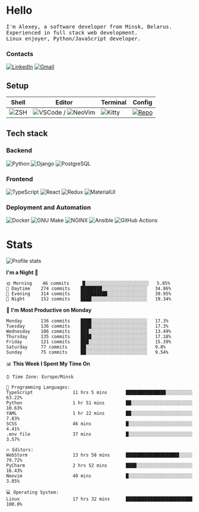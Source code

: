 # Hello

<p>
    <samp>
        I'm Alexey, a software developer from Minsk, Belarus.
        <br>
	Experienced in full stack web development.
	<br>
	Linux enjoyer, Python/JavaScript developer.
    </samp>
</p>

### Contacts

[![LinkedIn](https://img.icons8.com/fluency/48/000000/linkedin.png)](https://www.linkedin.com/in/dhvcc/)
[![Gmail](https://img.icons8.com/fluency/48/000000/gmail-new.png)](mailto:alexey.artishevskiy@gmail.com)

## Setup

| Shell | Editor | Terminal | Config |
|-------|--------|----------|--------|
| ![ZSH](https://img.shields.io/badge/-ZSH-000000?style=flat&logo=GNU-Bash) | ![VSCode](https://img.shields.io/badge/-VSCode-000000?style=flat&logo=Visual-Studio-Code&logoColor=0066b8) / ![NeoVim](https://img.shields.io/badge/-NeoVim-000000?style=flat&logo=Neovim) | ![Kitty](https://img.shields.io/badge/-Kitty-000000?style=flat&logo=Windows-Terminal) | [![Repo](https://img.shields.io/badge/-Repo-000000?style=flat&logo=Github)](https://github.com/dhvcc/configs)


## Tech stack

### Backend

![Python](https://img.shields.io/badge/-Python-black?style=flat&logo=Python&logoColor=FFE17E)
![Django](https://img.shields.io/badge/-Django-black?style=flat&logo=Django&logoColor=20AA76)
![PostgreSQL](https://img.shields.io/badge/-PostgreSQL-black?style=flat&logo=PostgreSQL)

### Frontend

![TypeScript](https://img.shields.io/badge/-TypeScript-black?style=flat&logo=TypeScript)
![React](https://img.shields.io/badge/-React-black?style=flat&logo=React)
![Redux](https://img.shields.io/badge/-Redux-black?style=flat&logo=Redux&logoColor=764ABC)
![MaterialUI](https://img.shields.io/badge/-MaterialUI-black?style=flat&logo=MUI&logoColor=9170c2)

### Deployment and Automation

![Docker](https://img.shields.io/badge/-Docker-black?style=flat&logo=Docker)
![GNU Make](https://img.shields.io/badge/-GNU%20Make-black?style=flat&logo=GNU)
![NGINX](https://img.shields.io/badge/-NGINX-black?style=flat&logo=NGINX&logoColor=009639)
![Ansible](https://img.shields.io/badge/-Ansible-black?style=flat&logo=Ansible)
![GitHub Actions](https://img.shields.io/badge/-GitHub%20Actions-black?style=flat&logo=GitHub-Actions)

# Stats

![Profile stats](https://github-readme-stats.dhvcc.vercel.app/api?username=dhvcc&hide_title=true&show_icons=true&count_private=true&theme=react&hide_border=true)

<!--START_SECTION:waka-->
**I'm a Night 🦉** 

```text
🌞 Morning    46 commits     █░░░░░░░░░░░░░░░░░░░░░░░░   5.85% 
🌆 Daytime    274 commits    ████████░░░░░░░░░░░░░░░░░   34.86% 
🌃 Evening    314 commits    ██████████░░░░░░░░░░░░░░░   39.95% 
🌙 Night      152 commits    ████░░░░░░░░░░░░░░░░░░░░░   19.34%

```
📅 **I'm Most Productive on Monday** 

```text
Monday       136 commits    ████░░░░░░░░░░░░░░░░░░░░░   17.3% 
Tuesday      136 commits    ████░░░░░░░░░░░░░░░░░░░░░   17.3% 
Wednesday    106 commits    ███░░░░░░░░░░░░░░░░░░░░░░   13.49% 
Thursday     135 commits    ████░░░░░░░░░░░░░░░░░░░░░   17.18% 
Friday       121 commits    ███░░░░░░░░░░░░░░░░░░░░░░   15.39% 
Saturday     77 commits     ██░░░░░░░░░░░░░░░░░░░░░░░   9.8% 
Sunday       75 commits     ██░░░░░░░░░░░░░░░░░░░░░░░   9.54%

```


📊 **This Week I Spent My Time On** 

```text
⌚︎ Time Zone: Europe/Minsk

💬 Programming Languages: 
TypeScript               11 hrs 5 mins       ███████████████░░░░░░░░░░   63.22% 
Python                   1 hr 51 mins        ██░░░░░░░░░░░░░░░░░░░░░░░   10.63% 
YAML                     1 hr 22 mins        ██░░░░░░░░░░░░░░░░░░░░░░░   7.83% 
SCSS                     46 mins             █░░░░░░░░░░░░░░░░░░░░░░░░   4.41% 
.env file                37 mins             █░░░░░░░░░░░░░░░░░░░░░░░░   3.57%

🔥 Editors: 
WebStorm                 13 hrs 58 mins      ████████████████████░░░░░   79.72% 
PyCharm                  2 hrs 52 mins       ████░░░░░░░░░░░░░░░░░░░░░   16.43% 
Neovim                   40 mins             █░░░░░░░░░░░░░░░░░░░░░░░░   3.85%

💻 Operating System: 
Linux                    17 hrs 32 mins      █████████████████████████   100.0%

```


<!--END_SECTION:waka-->
